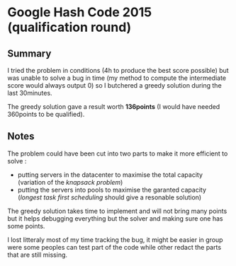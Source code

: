 # Google Hash Code 2015 (qualification round)

## Summary

I tried the problem in conditions (4h to produce the best score possible) but was unable to solve a bug in time (my method to compute the intermediate score would always output 0) so I butchered a greedy solution during the last 30minutes.

The greedy solution gave a result worth **136points** (I would have needed 360points to be qualified).

## Notes

The problem could have been cut into two parts to make it more efficient to solve :
- putting servers in the datacenter to maximise the total capacity (variation of the *knapsack problem*)
- putting the servers into pools to maximise the garanted capacity (*longest task first scheduling* should give a resonable solution)

The greedy solution takes time to implement and will not bring many points but it helps debugging everything but the solver and making sure one has some points.

I lost litteraly most of my time tracking the bug, it might be easier in group were some peoples can test part of the code while other redact the parts that are still missing.
